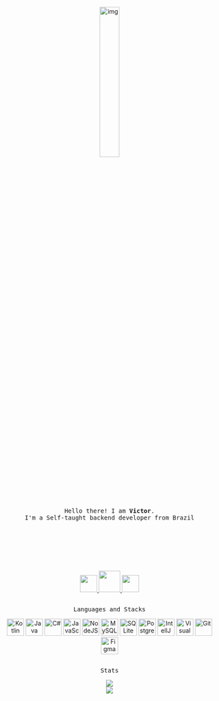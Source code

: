 <p align="center">   
  <img src="https://c.tenor.com/whgQwNlVvNkAAAAi/xero-code.gif" alt="img" width="30%" align="center"/>
 
  <samp>
    <br>
    Hello there! I am <b>Victor</b>.
    <br>
    I'm a Self-taught backend developer from Brazil
    <br>
    <br>
  </samp>
  
  <a href="https://www.linkedin.com/in/victorsantssz/">
    <img src="https://user-images.githubusercontent.com/108017025/175107969-04c538a2-47a5-433a-8bcb-c0b01fd04afd.png" height="40px" weight="40px">
  </a>
  <a href="https://discord.com/users/818236451585654834">
    <img style="margin-top: 100px" src="https://user-images.githubusercontent.com/108017025/175110980-59e65621-a6b7-4e90-ba6d-a87ffbd71c31.png" height="50px" weight="50px">
  </a>
  <a href="https://twitter.com/victor_santssz/">
    <img src="https://user-images.githubusercontent.com/108017025/175107973-c8f7ef8d-5803-45ca-9cbe-c2268cbe35ea.png" height="40px" weight="35px">
  </a>
</p>

##

<p align="center">
  <samp>
    Languages and Stacks
  </samp>
</p>

<p align="center">
  <img src="https://user-images.githubusercontent.com/108017025/175106697-053c8a9f-6e2a-472d-8dd1-5a6991e3f784.png" title="Kotlin" height="40px" weight="40px">
  <img src="https://user-images.githubusercontent.com/108017025/175106685-85c28e4f-e2b5-4560-afef-a52b6bff7a60.png" title="Java" height="40px" weight="40px">
  <img src="https://user-images.githubusercontent.com/108017025/175107677-69b48a1b-f802-4448-bae7-acc218fc0a60.png" title="C#" height="40px" weight="40px">
  <img src="https://user-images.githubusercontent.com/108017025/175106696-5c5fd197-211d-48d9-acee-9e853820324b.png" title="JavaScript" height="40px" weight="40px">
  <img src="https://user-images.githubusercontent.com/108017025/175106675-3e17c779-65a5-4d18-9da8-354f5e7636b2.png" title="NodeJS" height="40px" weight="40px">
  <img src="https://user-images.githubusercontent.com/108017025/175106671-0199291a-864c-4fac-8542-47ad1126136b.png" title="MySQL" height="40px" weight="40px">
  <img src="https://user-images.githubusercontent.com/108017025/175106676-8e439537-ad87-4fe2-8863-e794e975509e.png" title="SQLite" height="40px" weight="40px">
  <img src="https://user-images.githubusercontent.com/108017025/175106684-59ae1a58-a4e2-4d64-a204-d7dab9f0ebc5.png" title="PostgreSQL" height="40px" weight="40px">
  <img src="https://user-images.githubusercontent.com/108017025/175106693-55010d67-0ce0-4ec6-bf22-300989205ff9.png" title="IntellJ" height="40px" weight="40px">
  <img src="https://user-images.githubusercontent.com/108017025/175106680-730be5e8-7c72-4646-bea0-ecab73ff3d1b.png" title="Visual Studio Code" height="40px" weight="40px">
  <img src="https://user-images.githubusercontent.com/108017025/175106692-dc33bf60-caad-4eeb-ae95-abd61d49bb42.png" title="Git" height="40px" weight="40px">
  <img src="https://user-images.githubusercontent.com/108017025/175106689-a6ffde0d-4bda-4732-b20b-91b158720d54.png" title="Figma" height="40px" weight="40px">
</p>

##

<p align="center">
  <samp>
    Stats
  </samp>
</p>

<p align="center">
  <img src="https://github-readme-stats.vercel.app/api?username=victorsantssz&show_icons=true&count_private=true">
  <br>
  <img src="https://github-readme-streak-stats.herokuapp.com/?user=victorsantssz#version3">
</p>
